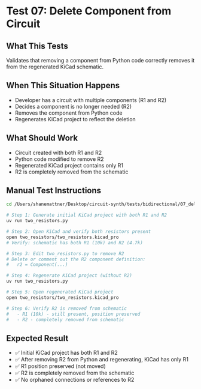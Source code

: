 # Test 07: Delete Component from Circuit

## What This Tests
Validates that removing a component from Python code correctly removes it from the regenerated KiCad schematic.

## When This Situation Happens
- Developer has a circuit with multiple components (R1 and R2)
- Decides a component is no longer needed (R2)
- Removes the component from Python code
- Regenerates KiCad project to reflect the deletion

## What Should Work
- Circuit created with both R1 and R2
- Python code modified to remove R2
- Regenerated KiCad project contains only R1
- R2 is completely removed from the schematic

## Manual Test Instructions

```bash
cd /Users/shanemattner/Desktop/circuit-synth/tests/bidirectional/07_delete_component

# Step 1: Generate initial KiCad project with both R1 and R2
uv run two_resistors.py

# Step 2: Open KiCad and verify both resistors present
open two_resistors/two_resistors.kicad_pro
# Verify: schematic has both R1 (10k) and R2 (4.7k)

# Step 3: Edit two_resistors.py to remove R2
# Delete or comment out the R2 component definition:
#   r2 = Component(...)

# Step 4: Regenerate KiCad project (without R2)
uv run two_resistors.py

# Step 5: Open regenerated KiCad project
open two_resistors/two_resistors.kicad_pro

# Step 6: Verify R2 is removed from schematic
#   - R1 (10k) - still present, position preserved
#   - R2 - completely removed from schematic
```

## Expected Result

- ✅ Initial KiCad project has both R1 and R2
- ✅ After removing R2 from Python and regenerating, KiCad has only R1
- ✅ R1 position preserved (not moved)
- ✅ R2 is completely removed from the schematic
- ✅ No orphaned connections or references to R2
